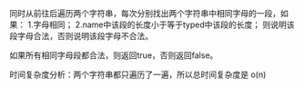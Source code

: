 同时从前往后遍历两个字符串，每次分别找出两个字符串中相同字母的一段，如果：
1.字母相同；
2.name中该段的长度小于等于typed中该段的长度；
则说明该段字母合法，否则说明该段字母不合法。

如果所有相同字母段都合法，则返回true，否则返回false。

时间复杂度分析：两个字符串都只遍历了一遍，所以总时间复杂度是 o(n)
